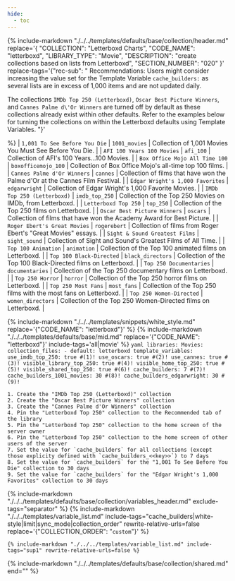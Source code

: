 ```yaml
---
hide:
  - toc
---
```

{%
    include-markdown "./../../templates/defaults/base/collection/header.md"
    replace='{
        "COLLECTION": "Letterboxd Charts", 
        "CODE_NAME": "letterboxd",
        "LIBRARY_TYPE": "Movie", 
        "DESCRIPTION": "create collections based on lists from Letterboxd",
        "SECTION_NUMBER": "020"
    }'
    replace-tags='{"rec-sub": "
Recommendations: Users might consider increasing the value set for the Template Variable 
`cache_builders:` as several lists are in excess of 1,000 items and are not updated daily.

The collections `IMDb Top 250 (Letterboxd)`, `Oscar Best Picture Winners`, and `Cannes Palme d\'Or Winners` are turned 
off by default as these collections already exist within other defaults. Refer to the examples below for turning the 
collections on within the Letterboxd defaults using Template Variables.
"}'
    
%}
| `1,001 To See Before You Die`    | `1001_movies`       | Collection of 1,001 Movies You Must See Before You Die.                       |
| `AFI 100 Years 100 Movies`       | `afi_100`           | Collection of AFI's 100 Years...100 Movies.                                   |
| `Box Office Mojo All Time 100`   | `boxofficemojo_100` | Collection of Box Office Mojo's all-time top 100 films.                       |
| `Cannes Palme d'Or Winners`      | `cannes`            | Collection of films that have won the Palme d'Or at the Cannes Film Festival. |
| `Edgar Wright's 1,000 Favorites` | `edgarwright`       | Collection of Edgar Wright's 1,000 Favorite Movies.                           |
| `IMDb Top 250 (Letterboxd)`      | `imdb_top_250`      | Collection of the Top 250 Movies on IMDb, from Letterboxd.                    |
| `Letterboxd Top 250`             | `top_250`           | Collection of the Top 250 films on Letterboxd.                                |
| `Oscar Best Picture Winners`     | `oscars`            | Collection of films that have won the Academy Award for Best Picture.         |
| `Roger Ebert's Great Movies`     | `rogerebert`        | Collection of films from Roger Ebert's "Great Movies" essays.                 |
| `Sight & Sound Greatest Films`   | `sight_sound`       | Collection of Sight and Sound's Greatest Films of All Time.                   |
| `Top 100 Animation`              | `animation`         | Collection of the Top 100 animated films on Letterboxd.                       |
| `Top 100 Black-Directed`         | `black_directors`   | Collection of the Top 100 Black-Directed films on Letterboxd.                 |
| `Top 250 Documentaries`          | `documentaries`     | Collection of the Top 250 documentary films on Letterboxd.                    |
| `Top 250 Horror`                 | `horror`            | Collection of the Top 250 horror films on Letterboxd.                         |
| `Top 250 Most Fans`              | `most_fans`         | Collection of the Top 250 films with the most fans on Letterboxd.             |
| `Top 250 Women-Directed`         | `women_directors`   | Collection of the Top 250 Women-Directed films on Letterboxd.                 |

{% include-markdown "./../../templates/snippets/white_style.md" replace='{"CODE_NAME": "letterboxd"}' %}
{% include-markdown "./../../templates/defaults/base/mid.md" replace='{"CODE_NAME": "letterboxd"}' include-tags='all|movie' %}
    ```yaml
    libraries:
      Movies:
        collection_files:
          - default: letterboxd
            template_variables:
              use_imdb_top_250: true #(1)!
              use_oscars: true #(2)!
              use_cannes: true #(3)!
              visible_library_top_250: true #(4)!
              visible_home_top_250: true #(5)!
              visible_shared_top_250: true #(6)!
              cache_builders: 7 #(7)!
              cache_builders_1001_movies: 30 #(8)!
              cache_builders_edgarwright: 30 #(9)!
    ```

    1. Create the "IMDb Top 250 (Letterboxd)" collection
    2. Create the "Oscar Best Picture Winners" collection
    3. Create the "Cannes Palme d'Or Winners" collection
    4. Pin the "Letterboxd Top 250" collection to the Recommended tab of the library
    5. Pin the "Letterboxd Top 250" collection to the home screen of the server owner
    6. Pin the "Letterboxd Top 250" collection to the home screen of other users of the server
    7. Set the value for `cache_builders` for all collections (except those explicity defined with `cache_builders_<<key>>`) to 7 days
    8. Set the value for `cache_builders` for the "1,001 To See Before You Die" collection to 30 days
    9. Set the value for `cache_builders` for the "Edgar Wright's 1,000 Favorites" collection to 30 days

{% include-markdown "./../../templates/defaults/base/collection/variables_header.md" exclude-tags="separator" %}
    {%
        include-markdown "./../../templates/variable_list.md"
        include-tags="cache_builders|white-style|limit|sync_mode|collection_order"
        rewrite-relative-urls=false
        replace='{"COLLECTION_ORDER": "`custom`"}'
    %}

    {% include-markdown "./../../templates/variable_list.md" include-tags="sup1" rewrite-relative-urls=false %}

{% include-markdown "./../../templates/defaults/base/collection/shared.md" end="<!--separator-variables-->" %}